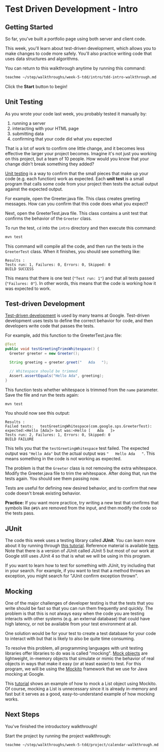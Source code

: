 # Test Driven Development - Intro

## Getting Started

So far, you've built a portfolio page using both server and client code.

This week, you'll learn about test-driven development, which allows you to make
changes to code more safely. You'll also practice writing code that uses data
structures and algorithms.

You can return to this walkthrough anytime by running this command:

```bash
teachme ~/step/walkthroughs/week-5-tdd/intro/tdd-intro-walkthrough.md
```

Click the **Start** button to begin!

## Unit Testing

As you wrote your code last week, you probably tested it manually by:

1. running a server
2. interacting with your HTML page
3. submitting data
4. confirming that your code did what you expected

That is a lot of work to confirm one little change, and it becomes less
effective the larger your project becomes. Imagine it's not just you working on
this project, but a team of 10 people. How would you know that your change
didn't break something they added?

[Unit testing](https://en.wikipedia.org/wiki/Unit_testing) is a way to confirm
that the small pieces that make up your code (e.g. each function) work as
expected. Each **unit test** is a small program that calls some code from your
project then tests the actual output against the expected output.

For example, open the
<walkthrough-editor-open-file
    filePath="step/walkthroughs/week-5-tdd/intro/src/main/java/com/google/sps/Greeter.java">
  Greeter.java
</walkthrough-editor-open-file>
file. This class creates greeting messages. How can you confirm that this code
does what you expect?

Next, open the
<walkthrough-editor-open-file
    filePath="step/walkthroughs/week-5-tdd/intro/src/test/java/com/google/sps/GreeterTest.java">
  GreeterTest.java
</walkthrough-editor-open-file>
file. This class contains a unit test that confirms the behavior of the
`Greeter` class.

To run the test, `cd` into the `intro` directory and then execute this command:

```bash
mvn test
```

This command will compile all the code, and then run the tests in the
`GreeterTest` class. When it finishes, you should see something like:

```none
Results :
Tests run: 1, Failures: 0, Errors: 0, Skipped: 0
BUILD SUCCESS
```

This means that there is one test (`"Test run: 1"`) and that all tests passed
(`"Failures: 0"`). In other words, this means that the code is working how it
was expected to work.

## Test-driven Development

[Test-driven development](https://en.wikipedia.org/wiki/Test-driven_development)
is used by many teams at Google. Test-driven development uses tests to define
the correct behavior for code, and then developers write code that passes the
tests.

For example, add this function to the
<walkthrough-editor-open-file
    filePath="step/walkthroughs/week-5-tdd/intro/src/test/java/com/google/sps/GreeterTest.java">
  GreeterTest.java
</walkthrough-editor-open-file>
file:

```java
@Test
public void testGreetingTrimsWhitespace() {
  Greeter greeter = new Greeter();

  String greeting = greeter.greet("   Ada   ");

  // Whitespace should be trimmed
  Assert.assertEquals("Hello Ada", greeting);
}
```

This function tests whether whitespace is trimmed from the `name` parameter.
Save the file and run the tests again:

```bash
mvn test
```

You should now see this output:

```none
Results :
Failed tests:   testGreetingWhitespace(com.google.sps.GreeterTest): expected:<Hello [Ada]> but was:<Hello [   Ada   ]>
Tests run: 2, Failures: 1, Errors: 0, Skipped: 0
BUILD FAILURE
```

This tells you that the `testGreetingWhitespace` test failed. The expected
output was `"Hello Ada"` but the actual output was `"   Hello Ada   "`. This
means something in the code is not working as expected.

The problem is that the `Greeter` class is not removing the extra whitespace.
Modify the
<walkthrough-editor-open-file
    filePath="step/walkthroughs/week-5-tdd/intro/src/main/java/com/google/sps/Greeter.java">
  Greeter.java
</walkthrough-editor-open-file>
file to trim the whitespace. After doing that, run the tests again. You should
see them passing now.

Tests are useful for defining new desired behavior, and to confirm that new
code doesn't break existing behavior.

**Practice:** If you want more practice, try writing a new test that confirms
that symbols like `@#$%` are removed from the input, and then modify the code so
the tests pass.

## JUnit

The code this week uses a testing library called **JUnit**. You can learn more
about it by running through [this tutorial](https://howtodoinjava.com/junit-4/). Reference material is available [here](https://junit.org/junit4/). Note that there is a version of JUnit called JUnit 5 but most of our work at Google still uses JUnit 4 so that is what we will be using in this program.

If you want to learn how to test for something with JUnit, try including that
in your search. For example, if you want to test that a method throws an
exception, you might search for "JUnit confirm exception thrown".



## Mocking

One of the major challenges of developer testing is that the tests that you write should be fast so that you can run them frequently and quickly.
The problem is that this is not always easy when the code you are testing interacts with other systems (e.g. an external database) that could have high latency, or not be available from your test environment at all.

One solution would be for your test to create a test database for your code to interact with but that is likely to also be quite time consuming.

To resolve this problem, all programming languages with unit testing libraries offer libraries to do was is called "mocking". [Mock objects](https://en.wikipedia.org/wiki/Mock_object) are lightweight, in-memory objects that simulate or mimic the behavior of real objects in ways that make it easy (or at least easier) to test. For this program, we will be using the [Mockito](https://site.mockito.org/) framework that we use for Java mocking at Google.

This [tutorial](https://javadoc.io/doc/org.mockito/mockito-core/latest/org/mockito/Mockito.html#1) shows an example of how to mock a List object using Mockito. Of course, mocking a List is unnecessary since it is already in-memory and fast but it serves as a good, easy-to-understand example of how mocking works.


## Next Steps

<walkthrough-conclusion-trophy></walkthrough-conclusion-trophy>

You've finished the introductory walkthrough!

Start the project by running the project walkthrough:

```bash
teachme ~/step/walkthroughs/week-5-tdd/project/calendar-walkthrough.md
```